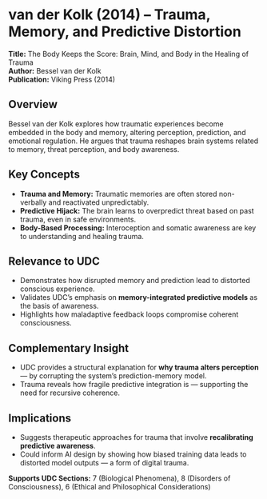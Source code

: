 # **van der Kolk (2014) – Trauma, Memory, and Predictive Distortion**

**Title:** The Body Keeps the Score: Brain, Mind, and Body in the Healing of Trauma  
**Author:** Bessel van der Kolk  
**Publication:** Viking Press (2014)

## **Overview**

Bessel van der Kolk explores how traumatic experiences become embedded in the body and memory, altering perception, prediction, and emotional regulation. He argues that trauma reshapes brain systems related to memory, threat perception, and body awareness.

## **Key Concepts**

* **Trauma and Memory:** Traumatic memories are often stored non-verbally and reactivated unpredictably.  
* **Predictive Hijack:** The brain learns to overpredict threat based on past trauma, even in safe environments.  
* **Body-Based Processing:** Interoception and somatic awareness are key to understanding and healing trauma.

## **Relevance to UDC**

* Demonstrates how disrupted memory and prediction lead to distorted conscious experience.  
* Validates UDC’s emphasis on **memory-integrated predictive models** as the basis of awareness.  
* Highlights how maladaptive feedback loops compromise coherent consciousness.

## **Complementary Insight**

* UDC provides a structural explanation for **why trauma alters perception** — by corrupting the system’s prediction-memory model.  
* Trauma reveals how fragile predictive integration is — supporting the need for recursive coherence.

## **Implications**

* Suggests therapeutic approaches for trauma that involve **recalibrating predictive awareness**.  
* Could inform AI design by showing how biased training data leads to distorted model outputs — a form of digital trauma.

**Supports UDC Sections:** 7 (Biological Phenomena), 8 (Disorders of Consciousness), 6 (Ethical and Philosophical Considerations)

